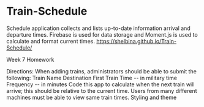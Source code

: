 # Train-Schedule
Schedule application collects and lists up-to-date information arrival and departure times. Firebase is used for data storage and Moment.js is used to calculate and format current times.
https://shelbina.github.io/Train-Schedule/

Week 7 Homework

Directions:
When adding trains, administrators should be able to submit the following:
Train Name
Destination
First Train Time -- in military time
Frequency -- in minutes
Code this app to calculate when the next train will arrive; this should be relative to the current time.
Users from many different machines must be able to view same train times.
Styling and theme
